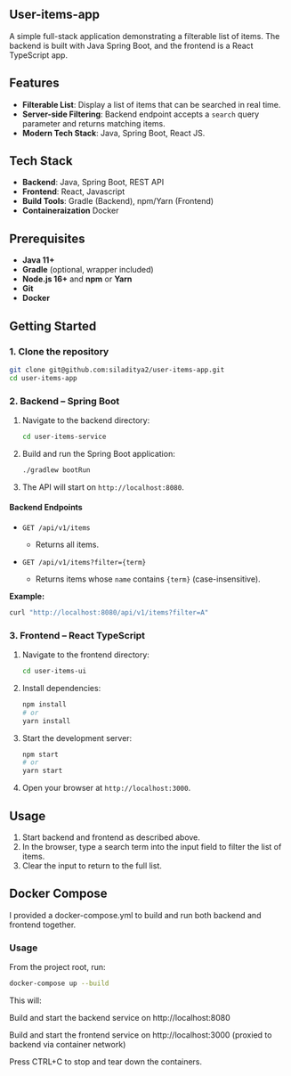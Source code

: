 ## User-items-app

A simple full-stack application demonstrating a filterable list of items. The backend is built with Java Spring Boot, and the frontend is a React TypeScript app.

## Features

* **Filterable List**: Display a list of items that can be searched in real time.
* **Server-side Filtering**: Backend endpoint accepts a `search` query parameter and returns matching items.
* **Modern Tech Stack**: Java, Spring Boot, React JS.

## Tech Stack

* **Backend**: Java, Spring Boot, REST API
* **Frontend**: React, Javascript
* **Build Tools**: Gradle (Backend), npm/Yarn (Frontend)
* **Containeraization** Docker

## Prerequisites

* **Java 11+**
* **Gradle** (optional, wrapper included)
* **Node.js 16+** and **npm** or **Yarn**
* **Git**
* **Docker**

## Getting Started

### 1. Clone the repository

```bash
git clone git@github.com:siladitya2/user-items-app.git
cd user-items-app
```

### 2. Backend – Spring Boot

1. Navigate to the backend directory:

   ```bash
   cd user-items-service
   ```
2. Build and run the Spring Boot application:

   ```bash
   ./gradlew bootRun
   ```
3. The API will start on `http://localhost:8080`.

#### Backend Endpoints

* `GET /api/v1/items`

    * Returns all items.
* `GET /api/v1/items?filter={term}`

    * Returns items whose `name` contains `{term}` (case-insensitive).

**Example:**

```bash
curl "http://localhost:8080/api/v1/items?filter=A"
```

### 3. Frontend – React TypeScript

1. Navigate to the frontend directory:

   ```bash
   cd user-items-ui
   ```
2. Install dependencies:

   ```bash
   npm install
   # or
   yarn install
   ```
3. Start the development server:

   ```bash
   npm start
   # or
   yarn start
   ```
4. Open your browser at `http://localhost:3000`.

## Usage

1. Start backend and frontend as described above.
2. In the browser, type a search term into the input field to filter the list of items.
3. Clear the input to return to the full list.


## Docker Compose

I provided a docker-compose.yml to build and run both backend and frontend together.

### Usage

From the project root, run:

   ```bash
docker-compose up --build
   ```

This will:

Build and start the backend service on http://localhost:8080

Build and start the frontend service on http://localhost:3000 (proxied to backend via container network)

Press CTRL+C to stop and tear down the containers.
